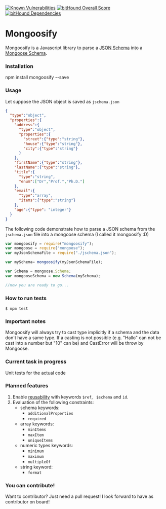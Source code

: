 [![Known Vulnerabilities](https://snyk.io/test/npm/mongoosify/badge.svg)](https://snyk.io/test/npm/mongoosify) [![bitHound Overall Score](https://www.bithound.io/github/nanachimi/mongoosify/badges/score.svg)](https://www.bithound.io/github/nanachimi/mongoosify) [![bitHound Dependencies](https://www.bithound.io/github/nanachimi/mongoosify/badges/dependencies.svg)](https://www.bithound.io/github/nanachimi/mongoosify/master/dependencies/npm) 

# Mongoosify #
Mongoosify is a Javascript library to parse a [JSON Schema](http://www.json-schema.org) into a [Mongoose Schema](http://spacetelescope.github.io/understanding-json-schema/reference/index.html).

### Installation ###
npm install mongoosify --save

### Usage ###
Let suppose the JSON object is saved as ```jschema.json```

```json
{
  "type":"object",
  "properties":{
    "address":{
      "type":"object",
      "properties":{
        "street":{"type":"string"},
        "house":{"type":"string"},
        "city":{"type":"string"}
      }
    },
    "firstName":{"type":"string"},
    "lastName":{"type":"string"},
    "title":{
      "type":"string",
      "enum":["Dr","Prof.","Ph.D."]
    },
    "email":{
      "type":"array",
      "items":{"type":"string"}
    },
    "age":{"type": "integer"}
  }
}
```

The following code demonstrate how to parse a JSON schema from the ```jschema.json``` file into a mongoose schema (I called it mongoosify :D)

```Javascript
var mongoosify = require("mongoosify");
var mongoose = require("mongoose");
var myJsonSchemaFile = require("./jschema.json");

var mySchema= mongoosify(myJsonSchemaFile);

var Schema = mongoose.Schema;
var mongooseSchema = new Schema(mySchema);

//now you are ready to go...
```

### How to run tests ###
```Shell
$ npm test
```
### Important notes ###

Mongoosify will always try to cast type implicitly if a schema and the data don't have a same type. If a casting is not possible (e.g. "Hallo" can not be cast into a number but "10" can be) and CastError will be throw by Mongoose.


### Current task in progress ###

Unit tests for the actual code


### Planned features ###

1. Enable  [reusability](http://spacetelescope.github.io/understanding-json-schema/structuring.html#reuse) with keywords ``` $ref ```, ``` $schema``` and ```id```.
2. Evaluation of the following constraints:
    - schema keywords:
        * ```additionalProperties```
        * ```required```
    - array keywords:
        * ```minItems```
        * ```maxItem```
        * ```uniqueItems```
    - numeric types keywords:
        * ```minimum```
        * ```maximum```
        * ```multipleOf```
    - string keyword:
        * ```format```

### You can contribute! ###

Want to contributor? Just need a pull request! I look forward to have as contributor on board!
